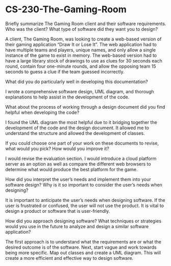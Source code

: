 # CS-230-The-Gaming-Room

Briefly summarize The Gaming Room client and their software requirements. Who was the client? What type of software did they want you to design?

A client, The Gaming Room, was looking to create a web-based version of their gaming application “Draw It or Lose It”. The web application had to have multiple teams and players, unique names, and only allow a single instance of the game to exist in memory.  The web-based version had to have a large library stock of drawings to use as clues for 30 seconds each round, contain four one-minute rounds, and allow the opposing team 15 seconds to guess a clue if the team guessed incorrectly.


What did you do particularly well in developing this documentation?

I wrote a comprehensive software design, UML diagram, and thorough explanations to help assist in the development of the code. 


What about the process of working through a design document did you find helpful when developing the code?

I found the UML diagram the most helpful due to it bridging together the development of the code and the design document. It allowed me to understand the structure and allowed the development of classes.


If you could choose one part of your work on these documents to revise, what would you pick? How would you improve it?

I would revise the evaluation section. I would introduce a cloud platform server as an option as well as compare the different web browsers to determine what would produce the best platform for the game.


How did you interpret the user’s needs and implement them into your software design? Why is it so important to consider the user’s needs when designing?

It is important to anticipate the user’s needs when designing software. If the user is frustrated or confused, the user will not use the product. It is vital to design a product or software that is user-friendly.


How did you approach designing software? What techniques or strategies would you use in the future to analyze and design a similar software application?

The first approach is to understand what the requirements are or what the desired outcome is of the software. Next, start vague and work towards being more specific. Map out classes and create a UML diagram. This will create a more efficient and effective way to design software. 
